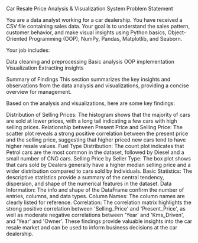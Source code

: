 Car Resale Price Analysis & Visualization System Problem Statement

You are a data analyst working for a car dealership. You have received a CSV file containing sales data. Your goal is to understand the sales pattern, customer behavior, and make visual insights using Python basics, Object-Oriented Programming (OOP), NumPy, Pandas, Matplotlib, and Seaborn.

Your job includes:

Data cleaning and preprocessing Basic analysis OOP implementation Visualization Extracting insights




Summary of Findings
This section summarizes the key insights and observations from the data analysis and visualizations, providing a concise overview for management.

Based on the analysis and visualizations, here are some key findings:

Distribution of Selling Prices: The histogram shows that the majority of cars are sold at lower prices, with a long tail indicating a few cars with high selling prices.
Relationship between Present Price and Selling Price: The scatter plot reveals a strong positive correlation between the present price and the selling price, suggesting that higher priced new cars tend to have higher resale values.
Fuel Type Distribution: The count plot indicates that Petrol cars are the most common in the dataset, followed by Diesel and a small number of CNG cars.
Selling Price by Seller Type: The box plot shows that cars sold by Dealers generally have a higher median selling price and a wider distribution compared to cars sold by Individuals.
Basic Statistics: The descriptive statistics provide a summary of the central tendency, dispersion, and shape of the numerical features in the dataset.
Data Information: The info and shape of the DataFrame confirm the number of entries, columns, and data types.
Column Names: The column names are clearly listed for reference.
Correlation: The correlation matrix highlights the strong positive correlation between 'Selling_Price' and 'Present_Price', as well as moderate negative correlations between 'Year' and 'Kms_Driven', and 'Year' and 'Owner'.
These findings provide valuable insights into the car resale market and can be used to inform business decisions at the car dealership.

